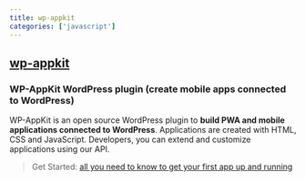 ```yaml
---
title: wp-appkit
categories: ['javascript']
---
```

## [wp-appkit](https://github.com/uncatcrea/wp-appkit)

### WP-AppKit WordPress plugin (create mobile apps connected to WordPress)

WP-AppKit is an open source WordPress plugin to **build PWA and mobile applications connected to WordPress**. Applications are created with HTML, CSS and JavaScript. Developers, you can extend and customize applications using our API.

> Get Started: [all you need to know to get your first app up and running](http://uncategorized-creations.com/wp-appkit/doc/getting-started/)
